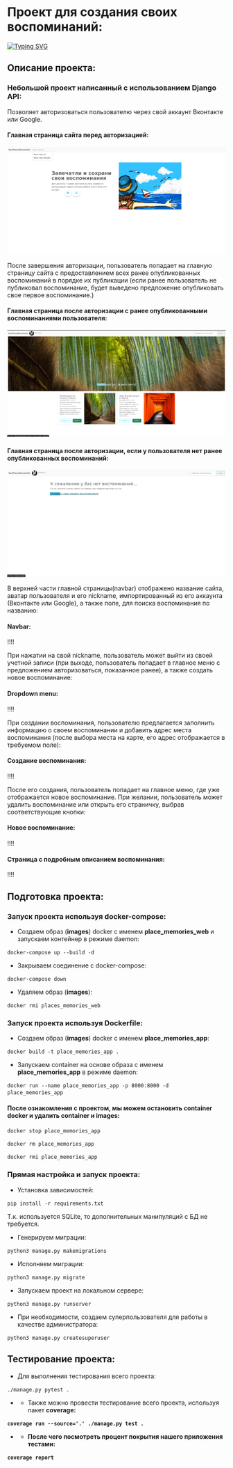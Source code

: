 # Проект для создания своих воспоминаний:
[![Typing SVG](https://readme-typing-svg.herokuapp.com?color=%2336BCF7&lines=My+Place+Memories)](https://git.io/typing-svg)
## Описание проекта:
### Небольшой проект написанный с использованием Django API:
Позволяет авторизоваться пользователю через свой аккаунт
Вконтакте или Google.
#### Главная страница сайта перед авторизацией:
![Image alt](https://github.com/ChasDig/YourPlacesRemember/blob/master/readme_images/1.png)

После завершения авторизации, пользователь попадает на главную страницу сайта с предоставлением всех ранее
опубликованных воспоминаний в порядке их публикации (если ранее пользователь не публиковал воспоминание, будет выведено предложение
опубликовать свое первое воспоминание.)
#### Главная страница после авторизации с ранее опубликованными воспоминаниями пользователя:
![Image alt](https://github.com/ChasDig/YourPlacesRemember/blob/master/readme_images/2.png)

#### Главная страница после авторизации, если у пользователя нет ранее опубликованных воспоминаний:
![Image alt](https://github.com/ChasDig/YourPlacesRemember/blob/master/readme_images/3.png)

В верхней части главной страницы(navbar) отображено название сайта, аватар пользователя и его nickname, импортированный из его аккаунта
(Вконтакте или Google), а также поле, для поиска воспоминания по названию:
#### Navbar:
!!!!

При нажатии на свой nickname, пользователь может выйти из своей учетной записи (при выходе, пользователь попадает
в главное меню с предложением авторизоваться, показанное ранее), а также создать новое воспоминание:
#### Dropdown menu:
!!!!

При создании воспоминания, пользователю предлагается заполнить информацию о своем воспоминании и добавить адрес места
воспоминания (после выбора места на карте, его адрес отображается в требуемом поле):
#### Создание воспоминания:
!!!!

После его создания, пользователь попадает на главное меню, где уже отображается новое воспоминание. При желании,
пользователь может удалить воспоминание или открыть его страничку, выбрав соответствующие кнопки:
#### Новое воспоминание:
!!!!

#### Страница с подробным описанием воспоминания:
!!!!

## Подготовка проекта:

### Запуск проекта используя docker-compose:
- Создаем образ (<b>images</b>) docker с именем <b>place_memories_web</b> и запускаем контейнер
в режиме daemon:
```shell
docker-compose up --build -d
```
- Закрываем соединение с docker-compose:
```shell
docker-compose down
```
- Удаляем образ (<b>images</b>):
```shell
docker rmi places_memories_web
```

### Запуск проекта используя Dockerfile:
- Создаем образ (<b>images</b>) docker с именем <b>place_memories_app</b>:
```shell
docker build -t place_memories_app .
```
- Запускаем container на основе образа с именем <b>place_memories_app</b> в режиме daemon:
```shell
docker run --name place_memories_app -p 8000:8000 -d place_memories_app
```

#### После ознакомления с проектом, мы можем остановить container docker и удалить container и images:
```shell
docker stop place_memories_app
```
```shell
docker rm place_memories_app
```
```shell
docker rmi place_memories_app
```

### Прямая настройка и запуск проекта:
- Установка зависимостей:
```shell
pip install -r requirements.txt
```
Т.к. используется SQLite, то дополнительных манипуляций с БД не требуется.
- Генерируем миграции:
```shell
python3 manage.py makemigrations
```
- Исполняем миграции:
```shell
python3 manage.py migrate
```
- Запускаем проект на локальном сервере:
```shell
python3 manage.py runserver
```
- При необходимости, создаем суперпользователя для работы в качестве администратора:
```shell
python3 manage.py createsuperuser
```
## Тестирование проекта:
- Для выполнения тестирования всего проекта:
```shell
./manage.py pytest .
```
- - Также можно провести тестирование всего проекта, используя пакет <b>coverage<b>:
```shell
coverage run --source='.' ./manage.py test . 
```
- - После чего посмотреть процент покрытия нашего приложения тестами:
```shell
coverage report
```
